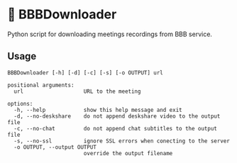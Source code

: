 # 🧿 BBBDownloader
Python script for downloading meetings recordings from BBB service.

## Usage
```
BBBDownloader [-h] [-d] [-c] [-s] [-o OUTPUT] url

positional arguments:
  url                   URL to the meeting

options:
  -h, --help            show this help message and exit
  -d, --no-deskshare    do not append deskshare video to the output file
  -c, --no-chat         do not append chat subtitles to the output file
  -s, --no-ssl          ignore SSL errors when conecting to the server
  -o OUTPUT, --output OUTPUT
                        override the output filename
```

